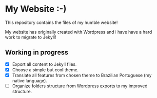 # My Website :-)

This repository contains the files of my humble website!

My website has originally created with Wordpress and i have have a hard work to migrate to Jekyll!

## Working in progress

- [X] Export all content to Jekyll files.
- [X] Choose a simple but cool theme.
- [X] Translate all features from chosen theme to Brazilian Portuguese (my native language).
- [ ] Organize folders structure from Wordpress exports to my improved structure.
